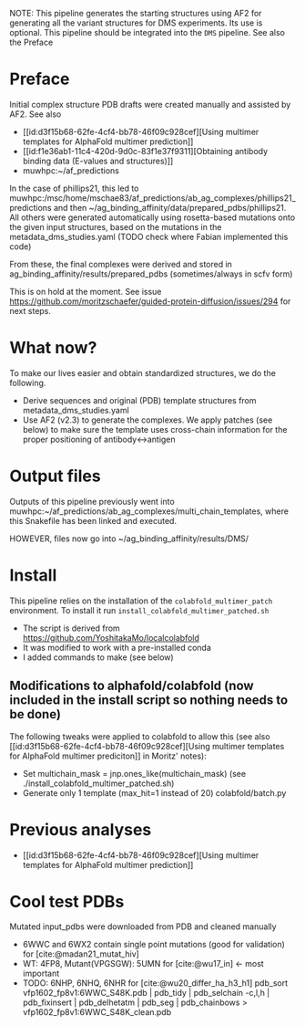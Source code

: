 NOTE: This pipeline generates the starting structures using AF2 for generating all the variant structures for DMS experiments. Its use is optional. This pipeline should be integrated into the `DMS` pipeline. See also the Preface

# Preface

Initial complex structure PDB drafts were created manually and assisted by AF2. See also

- [[id:d3f15b68-62fe-4cf4-bb78-46f09c928cef][Using multimer templates for AlphaFold multimer prediction]]
- [[id:f1e36ab1-11c4-420d-9d0c-83f1e37f9311][Obtaining antibody binding data (E-values and structures)]]
- muwhpc:~/af_predictions

In the case of phillips21, this led to muwhpc:/msc/home/mschae83/af_predictions/ab_ag_complexes/phillips21_predictions and then ~/ag_binding_affinity/data/prepared_pdbs/phillips21.
All others were generated automatically using rosetta-based mutations onto the given input structures, based on the mutations in the metadata_dms_studies.yaml (TODO check where Fabian implemented this code)

From these, the final complexes were derived and stored in ag_binding_affinity/results/prepared_pdbs (sometimes/always in scfv form)

This is on hold at the moment. See issue https://github.com/moritzschaefer/guided-protein-diffusion/issues/294 for next steps.

# What now?

To make our lives easier and obtain standardized structures, we do the following.

- Derive sequences and original (PDB) template structures from metadata_dms_studies.yaml
- Use AF2 (v2.3) to generate the complexes. We apply patches (see below) to make sure the template uses cross-chain information for the proper positioning of antibody<->antigen

# Output files

Outputs of this pipeline previously went into muwhpc:~/af_predictions/ab_ag_complexes/multi_chain_templates, where this Snakefile has been linked and executed.

HOWEVER, files now go into ~/ag_binding_affinity/results/DMS/

# Install

This pipeline relies on the installation of the `colabfold_multimer_patch`  environment. To install it run `install_colabfold_multimer_patched.sh`

- The script is derived from https://github.com/YoshitakaMo/localcolabfold
- It was modified to work with a pre-installed conda
- I added commands to make (see below)

## Modifications to alphafold/colabfold (now included in the install script so nothing needs to be done)
The following tweaks were applied to colabfold to allow this (see also [[id:d3f15b68-62fe-4cf4-bb78-46f09c928cef][Using multimer templates for AlphaFold multimer prediciton]] in Moritz' notes):

- Set multichain_mask = jnp.ones_like(multichain_mask) (see ./install_colabfold_multimer_patched.sh)
- Generate only 1 template (max_hit=1 instead of 20) colabfold/batch.py

# Previous analyses

- [[id:d3f15b68-62fe-4cf4-bb78-46f09c928cef][Using multimer templates for AlphaFold multimer prediction]]

# Cool test PDBs
Mutated input_pdbs were downloaded from PDB and cleaned manually

- 6WWC and 6WX2 contain single point mutations (good for validation) for [cite:@madan21_mutat_hiv]
- WT: 4FP8, Mutant(VPGSGW): 5UMN for [cite:@wu17_in]  <- most important
- TODO: 6NHP, 6NHQ, 6NHR for [cite:@wu20_differ_ha_h3_h1]
pdb_sort vfp1602_fp8v1:6WWC_S48K.pdb | pdb_tidy | pdb_selchain -c,l,h | pdb_fixinsert | pdb_delhetatm | pdb_seg | pdb_chainbows > vfp1602_fp8v1:6WWC_S48K_clean.pdb
